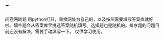 # -
问卷网刷题
用python打开，替换网址为自己的，以及按照需要填写答案库就好啦。填空题会从答案库里挑选答案随机填写。选择题也是随机的。排序题的问题目前还没有解决，需要手动填写一下。
仅供学习使用。
